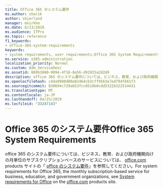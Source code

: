 ```yaml
---
title: Office 365 のシステム要件
ms.author: sharik
author: skjerland
manager: mnirkhe
ms.date: 6/13/2018
ms.audience: ITPro
ms.topic: reference
f1_keywords:
- office-365-system-requirements
keywords:
- system requirements, user requirements,Office 365 System Requirements
ms.service: o365-administration
localization_priority: Normal
ms.custom: Adm_ServiceDesc
ms.assetid: 089b3880-9094-4f18-8a56-d91915a2d2d9
description: office 365 のシステム要件については、ビジネス、教育、および政府機関向けの月単位のサブスクリプションベースのサービスについては、office.com products サイトの「office のシステム要件」を参照してください。
ms.openlocfilehash: c44a9980d00e82464cb3cff9563e7ed794f661f3
ms.sourcegitcommit: 830694c729ab53fcc8518b0cdd5322b322514431
ms.translationtype: MT
ms.contentlocale: ja-JP
ms.lasthandoff: 04/25/2019
ms.locfileid: "33247143"
---
```

# <a name="office-365-system-requirements"></a><span data-ttu-id="de5fc-104">Office 365 のシステム要件</span><span class="sxs-lookup"><span data-stu-id="de5fc-104">Office 365 System Requirements</span></span>

<span data-ttu-id="de5fc-105">office 365 のシステム要件については、ビジネス、教育、および政府機関向けの月単位のサブスクリプションベースのサービスについては、 [office.com](http://go.microsoft.com/fwlink/?LinkID=509817&amp;clcid=0x409) products サイトの「 [office のシステム要件](http://go.microsoft.com/fwlink/?LinkID=626095&amp;clcid=0x409)」を参照してください。</span><span class="sxs-lookup"><span data-stu-id="de5fc-105">For system requirements for Office 365, the monthly subscription-based service for business, education, and government organizations, see [System requirements for Office](http://go.microsoft.com/fwlink/?LinkID=626095&amp;clcid=0x409) on the [office.com](http://go.microsoft.com/fwlink/?LinkID=509817&amp;clcid=0x409) products site.</span></span> 
  

